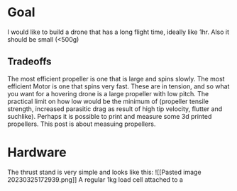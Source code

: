 # Goal
I would like to build a drone that has a long flight time, ideally like 1hr. Also it should be small (<500g)
## Tradeoffs
The most efficient propeller is one that is large and spins slowly. The most efficient Motor is one that spins very fast.
These are in tension, and so what you want for a hovering drone is a large propeller with low pitch. 
The practical limit on how low would be the minimum of (propeller tensile strength, increased parasitic drag as result of high tip velocity, flutter and suchlike).
Perhaps it is possible to print and measure some 3d printed propellers. This post is about measuing propellers.

# Hardware
The thrust stand is very simple and looks like this:
![[Pasted image 20230325172939.png]]
A regular 1kg load cell attached to a 